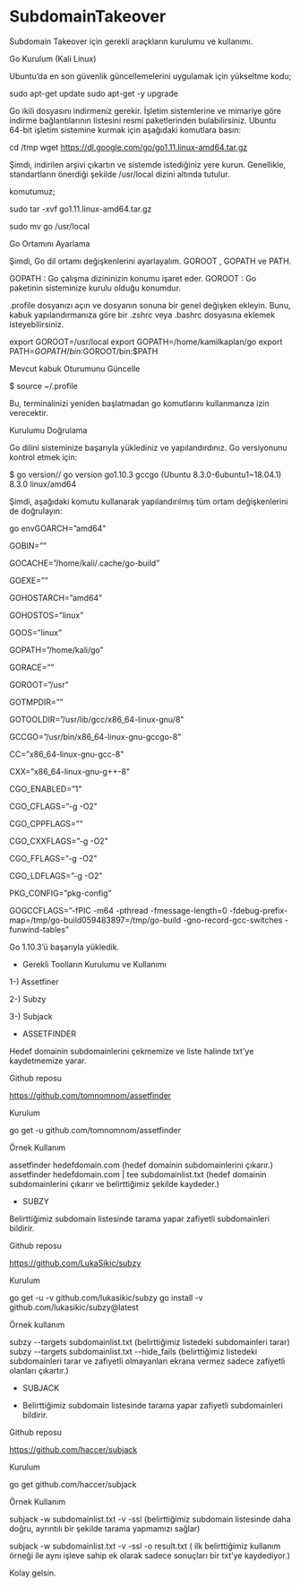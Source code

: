 # SubdomainTakeover
Subdomain Takeover için gerekli araçkların kurulumu ve kullanımı.

Go Kurulum (Kali Linux)

Ubuntu’da en son güvenlik güncellemelerini uygulamak için yükseltme kodu;

sudo apt-get update
sudo apt-get -y upgrade

Go ikili dosyasını indirmeniz gerekir. İşletim sistemlerine ve mimariye göre indirme bağlantılarının listesini resmi paketlerinden bulabilirsiniz. Ubuntu 64-bit işletim sistemine kurmak için aşağıdaki komutlara basın:

cd /tmp
wget https://dl.google.com/go/go1.11.linux-amd64.tar.gz

Şimdi, indirilen arşivi çıkartın ve sistemde istediğiniz yere kurun. Genellikle, standartların önerdiği şekilde /usr/local dizini altında tutulur.

komutumuz;

sudo tar -xvf go1.11.linux-amd64.tar.gz

sudo mv go /usr/local


Go Ortamını Ayarlama

Şimdi, Go dil ortamı değişkenlerini ayarlayalım. GOROOT , GOPATH ve PATH.

GOPATH : Go çalışma dizininizin konumu işaret eder.
GOROOT : Go paketinin sisteminize kurulu olduğu konumdur.

.profile dosyanızı açın ve dosyanın sonuna bir genel değişken ekleyin. Bunu, kabuk yapılandırmanıza göre bir .zshrc veya .bashrc dosyasına eklemek isteyebilirsiniz.

export GOROOT=/usr/local
export GOPATH=/home/kamilkaplan/go
export PATH=$GOPATH/bin:$GOROOT/bin:$PATH


Mevcut kabuk Oturumunu Güncelle

$ source ~/.profile

Bu, terminalinizi yeniden başlatmadan go komutlarını kullanmanıza izin verecektir.


Kurulumu Doğrulama

Go dilini sisteminize başarıyla yüklediniz ve yapılandırdınız. Go versiyonunu kontrol etmek için:

$ go version// go version go1.10.3 gccgo (Ubuntu 8.3.0-6ubuntu1~18.04.1) 8.3.0 linux/amd64

Şimdi, aşağıdaki komutu kullanarak yapılandırılmış tüm ortam değişkenlerini de doğrulayın:

go envGOARCH=”amd64"

GOBIN=””

GOCACHE=”/home/kali/.cache/go-build”

GOEXE=””

GOHOSTARCH=”amd64"

GOHOSTOS=”linux”

GOOS=”linux”

GOPATH=”/home/kali/go”

GORACE=””

GOROOT=”/usr”

GOTMPDIR=””

GOTOOLDIR=”/usr/lib/gcc/x86_64-linux-gnu/8"

GCCGO=”/usr/bin/x86_64-linux-gnu-gccgo-8"

CC=”x86_64-linux-gnu-gcc-8"

CXX=”x86_64-linux-gnu-g++-8"

CGO_ENABLED=”1"

CGO_CFLAGS=”-g -O2"

CGO_CPPFLAGS=””

CGO_CXXFLAGS=”-g -O2"

CGO_FFLAGS=”-g -O2"

CGO_LDFLAGS=”-g -O2"

PKG_CONFIG=”pkg-config”

GOGCCFLAGS=”-fPIC -m64 -pthread -fmessage-length=0 -fdebug-prefix-map=/tmp/go-build059483897=/tmp/go-build -gno-record-gcc-switches -funwind-tables”

Go 1.10.3’ü başarıyla yükledik.



+ Gerekli Toolların Kurulumu ve Kullanımı

1-) Assetfiner

2-) Subzy

3-) Subjack

+ ASSETFINDER

Hedef domainin subdomainlerini çekmemize ve liste halinde txt'ye kaydetmemize yarar.

Github reposu

https://github.com/tomnomnom/assetfinder

Kurulum

go get -u github.com/tomnomnom/assetfinder

Örnek Kullanım

assetfinder hedefdomain.com (hedef domainin subdomainlerini çıkarır.)
assetfinder hedefdomain.com | tee subdomainlist.txt (hedef domainin subdomainlerini çıkarır ve belirttiğimiz şekilde kaydeder.)

+ SUBZY 

Belirttiğimiz subdomain listesinde tarama yapar zafiyetli subdomainleri bildirir.

Github reposu 

https://github.com/LukaSikic/subzy

Kurulum

go get -u -v github.com/lukasikic/subzy
go install -v github.com/lukasikic/subzy@latest

Örnek kullanım

subzy --targets subdomainlist.txt (belirttiğimiz listedeki subdomainleri tarar)
subzy --targets subdomainlist.txt --hide_fails (belirttiğimiz listedeki subdomainleri tarar ve zafiyetli olmayanları ekrana vermez sadece zafiyetli olanları çıkartır.)

+ SUBJACK

+ Belirttiğimiz subdomain listesinde tarama yapar zafiyetli subdomainleri bildirir.

Github reposu

https://github.com/haccer/subjack

Kurulum

go get github.com/haccer/subjack

Örnek Kullanım

subjack -w subdomainlist.txt -v -ssl (belirttiğimiz subdomain listesinde daha doğru, ayrıntılı bir şekilde tarama yapmamızı sağlar)

subjack -w subdomainlist.txt -v -ssl -o result.txt ( ilk belirttiğimiz kullanım örneği ile aynı işleve sahip ek olarak sadece sonuçları bir txt'ye kaydediyor.)

Kolay gelsin.
